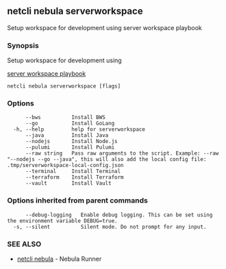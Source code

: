 ## netcli nebula serverworkspace

Setup workspace for development using server workspace playbook

### Synopsis

Setup workspace for development using

[server workspace playbook](https://github.com/arpanrec/arpanrec.nebula/blob/main/playbooks/server_workspace.md)

```
netcli nebula serverworkspace [flags]
```

### Options

```
      --bws          Install BWS
      --go           Install GoLang
  -h, --help         help for serverworkspace
      --java         Install Java
      --nodejs       Install Node.js
      --pulumi       Install Pulumi
      --raw string   Pass raw arguments to the script. Example: --raw "--nodejs --go --java", this will also add the local config file: .tmp/serverworkspace-local-config.json
      --terminal     Install Terminal
      --terraform    Install Terraform
      --vault        Install Vault
```

### Options inherited from parent commands

```
      --debug-logging   Enable debug logging. This can be set using the environment variable DEBUG=true.
  -s, --silent          Silent mode. Do not prompt for any input.
```

### SEE ALSO

* [netcli nebula](netcli_nebula.md)	 - Nebula Runner

